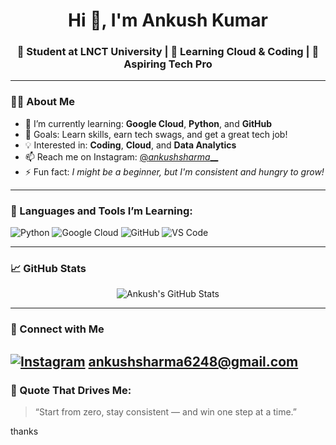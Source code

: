 <h1 align="center">Hi 👋, I'm Ankush Kumar</h1>
<h3 align="center">🚀 Student at LNCT University | 🌱 Learning Cloud & Coding | 🎯 Aspiring Tech Pro</h3>

---

### 👨‍💻 About Me
- 🔭 I’m currently learning: **Google Cloud**, **Python**, and **GitHub**
- 🎯 Goals: Learn skills, earn tech swags, and get a great tech job!
- 💡 Interested in: **Coding**, **Cloud**, and **Data Analytics**
- 📫 Reach me on Instagram: [@_ankushsharma___](https://www.instagram.com/_ankushsharma___?igsh=aTIzYXg2ZnRzZDd5)
- ⚡ Fun fact: *I might be a beginner, but I'm consistent and hungry to grow!*

---

### 🚀 Languages and Tools I’m Learning:
![Python](https://img.shields.io/badge/-Python-333333?style=flat&logo=python)
![Google Cloud](https://img.shields.io/badge/-Google%20Cloud-333333?style=flat&logo=google-cloud)
![GitHub](https://img.shields.io/badge/-GitHub-333333?style=flat&logo=github)
![VS Code](https://img.shields.io/badge/-VS%20Code-333333?style=flat&logo=visual-studio-code)

---

### 📈 GitHub Stats
<p align="center">
  <img src="https://github-readme-stats.vercel.app/api?username=ankushsharma12&show_icons=true&theme=radical" alt="Ankush's GitHub Stats" />
</p>

---

### 🔗 Connect with Me
[![Instagram](https://img.shields.io/badge/-@_ankushsharma___-E4405F?style=flat&logo=instagram&logoColor=white)](https://www.instagram.com/_ankushsharma___?igsh=aTIzYXg2ZnRzZDd5)
ankushsharma6248@gmail.com
---

### 💬 Quote That Drives Me:
> “Start from zero, stay consistent — and win one step at a time.”

thanks